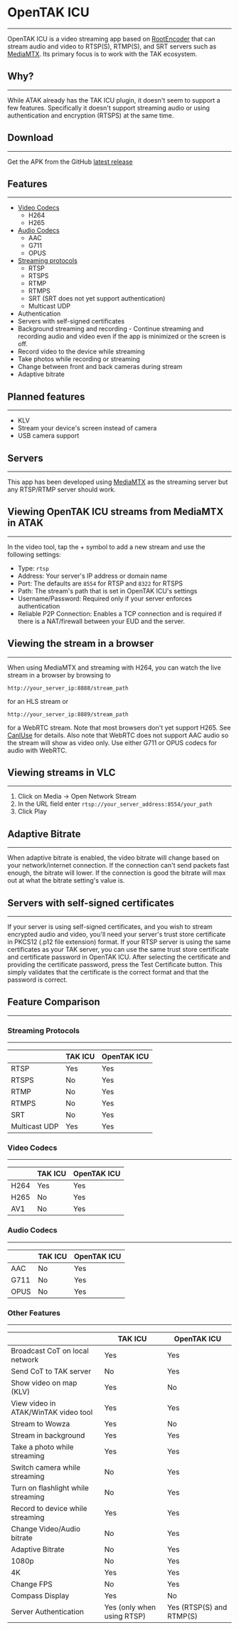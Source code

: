 # OpenTAK ICU

***

OpenTAK ICU is a video streaming app based on [RootEncoder](https://github.com/pedroSG94/RootEncoder) 
that can stream audio and video to RTSP(S), RTMP(S), and SRT servers such as 
[MediaMTX](https://github.com/bluenviron/mediamtx). Its primary focus is to work with the TAK ecosystem.

## Why?

***

While ATAK already has the TAK ICU plugin, it doesn't seem to support a few features. Specifically
it doesn't support streaming audio or using authentication and encryption (RTSPS) at the same time.

## Download

***

Get the APK from the GitHub [latest release](https://github.com/brian7704/OpenTAK_ICU/releases/latest)

## Features

***

- [Video Codecs](video_codecs.md)
    - H264
    - H265
- [Audio Codecs](audio_codecs.md)
    - AAC
    - G711
    - OPUS
- [Streaming protocols](streaming_protocols.md)
    - RTSP
    - RTSPS
    - RTMP
    - RTMPS
    - SRT (SRT does not yet support authentication)
    - Multicast UDP
- Authentication
- Servers with self-signed certificates
- Background streaming and recording - Continue streaming and recording audio and video even if the app
is minimized or the screen is off.
- Record video to the device while streaming
- Take photos while recording or streaming
- Change between front and back cameras during stream
- Adaptive bitrate

## Planned features

***

- KLV
- Stream your device's screen instead of camera
- USB camera support

## Servers

***

This app has been developed using [MediaMTX](https://github.com/bluenviron/mediamtx) as the 
streaming server but any RTSP/RTMP server should work.

## Viewing OpenTAK ICU streams from MediaMTX in ATAK

***

In the video tool, tap the + symbol to add a new stream and use the following settings:

- Type: `rtsp`
- Address: Your server's IP address or domain name
- Port: The defaults are `8554` for RTSP and `8322` for RTSPS
- Path: The stream's path that is set in OpenTAK ICU's settings
- Username/Password: Required only if your server enforces authentication
- Reliable P2P Connection: Enables a TCP connection and is required if there is a NAT/firewall
  between your EUD and the server.

## Viewing the stream in a browser

***

When using MediaMTX and streaming with H264, you can watch the live stream in a browser by browsing to

`http://your_server_ip:8888/stream_path` 

for an HLS stream or

`http://your_server_ip:8889/stream_path`

for a WebRTC stream. Note that most browsers don't yet
support H265. See [CanIUse](https://caniuse.com/hevc) for details. Also note that WebRTC does not
support AAC audio so the stream will show as video only. Use either G711 or OPUS codecs for audio with WebRTC.

## Viewing streams in VLC

***

1. Click on Media -> Open Network Stream
2. In the URL field enter `rtsp://your_server_address:8554/your_path`
3. Click Play

## Adaptive Bitrate

***

When adaptive bitrate is enabled, the video bitrate will change based on your network/internet connection.
If the connection can't send packets fast enough, the bitrate will lower. If the connection is good
the bitrate will max out at what the bitrate setting's value is.

## Servers with self-signed certificates

***

If your server is using self-signed certificates, and you wish to stream encrypted audio and video,
you'll need your server's trust store certificate in PKCS12 (.p12 file extension) format. If your 
RTSP server is using the same certificates as your TAK server, you can use the same trust store 
certificate and certificate password in OpenTAK ICU. After selecting the certificate and providing
the certificate password, press the Test Certificate button. This simply validates that the certificate
is the correct format and that the password is correct.

## Feature Comparison

***

### Streaming Protocols

***

| | TAK ICU |OpenTAK ICU|
|-|---------|---|
|RTSP|Yes|Yes|
|RTSPS|No|Yes|
|RTMP|No|Yes|
|RTMPS|No|Yes|
|SRT|No|Yes|
|Multicast UDP|Yes|Yes|

### Video Codecs

***

| | TAK ICU |OpenTAK ICU|
|---|---------|---|
|H264| Yes     |Yes|
|H265| No      |Yes|
|AV1|No|Yes|

### Audio Codecs

***

| | TAK ICU|OpenTAK ICU|
|---|---|---|
|AAC|No|Yes|
|G711|No|Yes|
|OPUS|No|Yes|

### Other Features

***

| |TAK ICU|OpenTAK ICU|
|---|---|---|
|Broadcast CoT on local network|Yes|Yes|
|Send CoT to TAK server|No|Yes|
|Show video on map (KLV)|Yes|No|
|View video in ATAK/WinTAK video tool|Yes|Yes|
|Stream to Wowza|Yes|No|
|Stream in background|Yes|Yes|
|Take a photo while streaming|Yes|Yes|
|Switch camera while streaming|No|Yes|
|Turn on flashlight while streaming|No|Yes|
|Record to device while streaming|Yes|Yes|
|Change Video/Audio bitrate|No|Yes|
|Adaptive Bitrate|No|Yes|
|1080p|No|Yes|
|4K|Yes|Yes|
|Change FPS|No|Yes|
|Compass Display|Yes|No|
|Server Authentication|Yes (only when using RTSP)|Yes (RTSP(S) and RTMP(S)|